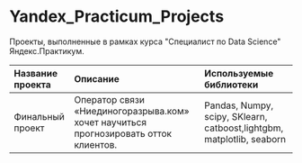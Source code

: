 # Yandex_Practicum_Projects
Проекты, выполненные в рамках курса "Специалист по Data Science" Яндекс.Практикум.

|Название проекта|Описание|Используемые библиотеки|
|:---------------|:-------|:----------------------|
|Финальный проект|Оператор связи «Ниединогоразрыва.ком» хочет научиться прогнозировать отток клиентов.|Pandas, Numpy, scipy, SKlearn, catboost,lightgbm, matplotlib, seaborn|











